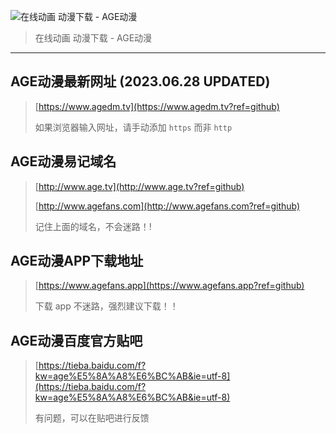 ![在线动画 动漫下载 - AGE动漫](https://p1.bdxiguaimg.com/origin/pgc-image/8069753dcbde447aa5eacf1bf3f390b5)
> 在线动画 动漫下载 - AGE动漫

---

## AGE动漫最新网址 (2023.06.28 UPDATED)
> [https://www.agedm.tv](https://www.agedm.tv?ref=github)
>
> 如果浏览器输入网址，请手动添加 `https` 而非 `http`

## AGE动漫易记域名
> [http://www.age.tv](http://www.age.tv?ref=github)
> 
> [http://www.agefans.com](http://www.agefans.com?ref=github)
> 
> 记住上面的域名，不会迷路！!


## AGE动漫APP下载地址
> [https://www.agefans.app](https://www.agefans.app?ref=github)
>
> 下载 app 不迷路，强烈建议下载！！


## AGE动漫百度官方贴吧
> [https://tieba.baidu.com/f?kw=age%E5%8A%A8%E6%BC%AB&ie=utf-8](https://tieba.baidu.com/f?kw=age%E5%8A%A8%E6%BC%AB&ie=utf-8)
>
> 有问题，可以在贴吧进行反馈
